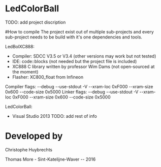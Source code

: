 # LedColorBall
TODO: add project discription

#How to compile
The project exist out of multiple sub-projects and every sub-project needs to be build with it's one dependencies and tools.

LedBolXC888:
 - Compiler: SDCC V3.5 or V3.4 (other versions may work but not tested)
 - IDE: code::blocks (not needed but the project file is included)
 - XC888 C library written by professor Wim Dams (not open-sourced at the moment)
 - Flasher: XC800_float from Infineon

Compiler flags: --debug --use-stdout -V --xram-loc 0xF000 --xram-size 0x600 --code-size 0x5000
Linker flags: --debug --use-stdout -V --xram-loc 0xF000 --xram-size 0x600 --code-size 0x5000

LedColorBall:
 - Visual Studio 2013
TODO: add rest of info

# Developed by
Christophe Huybrechts

Thomas More - Sint-Katelijne-Waver -- 2016
